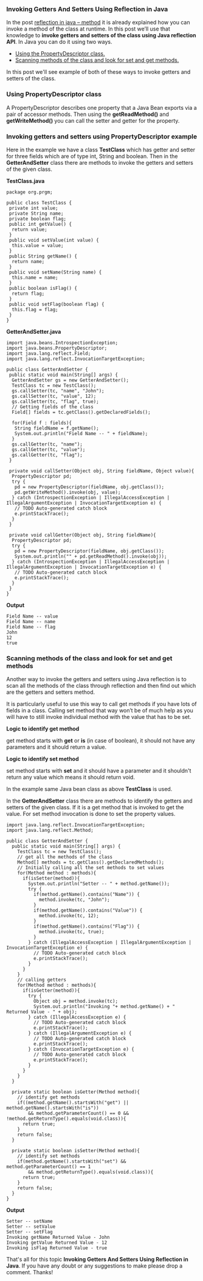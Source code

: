 ### Invoking Getters And Setters Using Reflection in Java

In the post [reflection in java – method](https://www.netjstech.com/2017/07/reflection-in-java-method.html) it is already explained how you can invoke a method of the class at runtime. In this post we’ll use that knowledge to **invoke getters and setters of the class using Java reflection API**. In Java you can do it using two ways.

- [Using the PropertyDescriptor class.](https://www.netjstech.com/2017/08/invoking-getters-and-setters-using-reflection-java.html#PropertyDescriptor)
- [Scanning methods of the class and look for set and get methods.](https://www.netjstech.com/2017/08/invoking-getters-and-setters-using-reflection-java.html#ScanningMethods)

In this post we'll see example of both of these ways to invoke getters and setters of the class.

### Using PropertyDescriptor class

A PropertyDescriptor describes one property that a Java Bean exports via a pair of accessor methods. Then using the **getReadMethod()** and **getWriteMethod()** you can call the setter and getter for the property.

### Invoking getters and setters using PropertyDescriptor example

Here in the example we have a class **TestClass** which has getter and setter for three fields which are of type int, String and boolean. Then in the **GetterAndSetter** class there are methods to invoke the getters and setters of the given class.

**TestClass.java**

```
package org.prgm;

public class TestClass {
 private int value;
 private String name;
 private boolean flag;
 public int getValue() {
  return value;
 }
 public void setValue(int value) {
  this.value = value;
 }
 public String getName() {
  return name;
 }
 public void setName(String name) {
  this.name = name;
 }
 public boolean isFlag() {
  return flag;
 }
 public void setFlag(boolean flag) {
  this.flag = flag;
 }
}
```

**GetterAndSetter.java**

```
import java.beans.IntrospectionException;
import java.beans.PropertyDescriptor;
import java.lang.reflect.Field;
import java.lang.reflect.InvocationTargetException;

public class GetterAndSetter {
 public static void main(String[] args) {
  GetterAndSetter gs = new GetterAndSetter();
  TestClass tc = new TestClass();
  gs.callSetter(tc, "name", "John");
  gs.callSetter(tc, "value", 12);
  gs.callSetter(tc, "flag", true);
  // Getting fields of the class
  Field[] fields = tc.getClass().getDeclaredFields();
  
  for(Field f : fields){
   String fieldName = f.getName();
   System.out.println("Field Name -- " + fieldName);
  }
  gs.callGetter(tc, "name");
  gs.callGetter(tc, "value");
  gs.callGetter(tc, "flag");
 }
 
 private void callSetter(Object obj, String fieldName, Object value){
  PropertyDescriptor pd;
  try {
   pd = new PropertyDescriptor(fieldName, obj.getClass());
   pd.getWriteMethod().invoke(obj, value);
  } catch (IntrospectionException | IllegalAccessException | IllegalArgumentException | InvocationTargetException e) {
   // TODO Auto-generated catch block
   e.printStackTrace();
  }
 }
 
 private void callGetter(Object obj, String fieldName){
  PropertyDescriptor pd;
  try {
   pd = new PropertyDescriptor(fieldName, obj.getClass());
   System.out.println("" + pd.getReadMethod().invoke(obj));
  } catch (IntrospectionException | IllegalAccessException | IllegalArgumentException | InvocationTargetException e) {
   // TODO Auto-generated catch block
   e.printStackTrace();
  }
 }
}
```

**Output**

```
Field Name -- value
Field Name -- name
Field Name -- flag
John
12
true
```

### Scanning methods of the class and look for set and get methods

Another way to invoke the getters and setters using Java reflection is to scan all the methods of the class through reflection and then find out which are the getters and setters method.

It is particularly useful to use this way to call get methods if you have lots of fields in a class. Calling set method that way won’t be of much help as you will have to still invoke individual method with the value that has to be set.

**Logic to identify get method**

get method starts with **get** or **is** (in case of boolean), it should not have any parameters and it should return a value.

**Logic to identify set method**

set method starts with **set** and it should have a parameter and it shouldn't return any value which means it should return void.

In the example same Java bean class as above **TestClass** is used.

In the **GetterAndSetter** class there are methods to identify the getters and setters of the given class. If it is a get method that is invoked to get the value. For set method invocation is done to set the property values.

```
import java.lang.reflect.InvocationTargetException;
import java.lang.reflect.Method;

public class GetterAndSetter {
  public static void main(String[] args) {
    TestClass tc = new TestClass();
    // get all the methods of the class
    Method[] methods = tc.getClass().getDeclaredMethods();
    // Initially calling all the set methods to set values
    for(Method method : methods){
      if(isSetter(method)){
        System.out.println("Setter -- " + method.getName());
        try {
          if(method.getName().contains("Name")) {
            method.invoke(tc, "John");
          } 
          if(method.getName().contains("Value")) {
            method.invoke(tc, 12);
          }
          if(method.getName().contains("Flag")) {
            method.invoke(tc, true);
          }
        } catch (IllegalAccessException | IllegalArgumentException | InvocationTargetException e) {
          // TODO Auto-generated catch block
          e.printStackTrace();
        }    
      }
    }
    // calling getters
    for(Method method : methods){
      if(isGetter(method)){
        try {
          Object obj = method.invoke(tc);
          System.out.println("Invoking "+ method.getName() + " Returned Value - " + obj);
        } catch (IllegalAccessException e) {
          // TODO Auto-generated catch block
          e.printStackTrace();
        } catch (IllegalArgumentException e) {
          // TODO Auto-generated catch block
          e.printStackTrace();
        } catch (InvocationTargetException e) {
          // TODO Auto-generated catch block
          e.printStackTrace();
        }
      }   
    }
  }

  private static boolean isGetter(Method method){
    // identify get methods
    if((method.getName().startsWith("get") || method.getName().startsWith("is")) 
        && method.getParameterCount() == 0 && !method.getReturnType().equals(void.class)){
      return true;
    }
    return false; 
  }

  private static boolean isSetter(Method method){
    // identify set methods
    if(method.getName().startsWith("set") && method.getParameterCount() == 1 
        && method.getReturnType().equals(void.class)){
      return true;
    }
    return false; 
  }
}
```

**Output**

```
Setter -- setName
Setter -- setValue
Setter -- setFlag
Invoking getName Returned Value - John
Invoking getValue Returned Value - 12
Invoking isFlag Returned Value - true
```

That's all for this topic **Invoking Getters And Setters Using Reflection in Java**. If you have any doubt or any suggestions to make please drop a comment. Thanks!